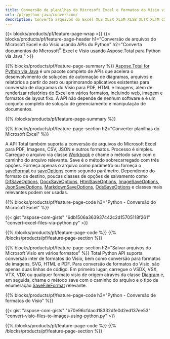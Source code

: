 ```yaml
---
title: Conversão de planilhas do Microsoft Excel e formatos do Visio via Python 
url: /pt/python-java/conversion/
description: Converta arquivos do Excel XLS XLSX XLSM XLSB XLTX XLTM CSV e muito mais, bem como formatos do Visio VSDX VSX VTX VDX VSSX VSTX VSDM VSSM VSTM etc, apenas algumas linhas de código Python.
---
```


{{< blocks/products/pf/feature-page-wrap >}}
{{< blocks/products/pf/feature-page-header h1="Conversão de arquivos do Microsoft Excel e do Visio usando APIs do Python" h2="Converta documentos do Microsoft<sup>&reg;</sup> Excel e Visio usando Aspose.Total para Python via Java." >}}

{{% blocks/products/pf/feature-page-summary %}}
[Aspose.Total for Python via Java](https://products.aspose.com/total/python-java/) é um pacote completo de APIs que acelera o desenvolvimento de soluções de automação de diagramas, arquivos e relatórios a partir do zero ou aprimorando aplicativos existentes para conversão de diagramas do Visio para PDF, HTML e Imagens, além de renderizar relatórios do Excel em vários formatos, incluindo web, imagem e formatos de layout fixo. A API não depende de nenhum software e é um conjunto completo de solução de gerenciamento e manipulação de documentos.

{{% /blocks/products/pf/feature-page-summary  %}}

{{% blocks/products/pf/feature-page-section  h2="Converter planilhas do Microsoft Excel" %}}

A API Total também suporta a conversão de arquivos do Microsoft Excel para PDF, Imagens, CSV, JSON e outros formatos. Processo é simples. Carregue o arquivo via classe [Workbook](https://reference.aspose.com/cells/python-java/asposecells.api/Workbook) e chame o método save com o caminho do arquivo relevante. Save é o método sobrecarregado com três opções. Forneça apenas o arquivo como parâmetro ou forneça o [saveFormat](https://reference.aspose.com/cells/python-java/asposecells.api/SaveFormat) ou [saveOptions](https://reference.aspose.com/cells/python-java/asposecells.api/SaveOptions) como segundo parâmetro. Dependendo do formato de destino, poucas classes de opções de salvamento como [DifSaveOptions](https://reference.aspose.com/cells/python-java/asposecells.api/DifSaveOptions), [DocxSaveOptions](https://reference.aspose.com/cells/python-java/asposecells.api/DocxSaveOptions), [HtmlSaveOptions](https://reference.aspose.com/cells/python-java/asposecells.api/HtmlSaveOptions), [ImageSaveOptions](https://reference.aspose.com/cells/python-java/asposecells.api/ImageSaveOptions), [JsonSaveOptions](https://reference.aspose.com/cells/python-java/asposecells.api/JsonSaveOptions), [MarkdownSaveOptions](https://reference.aspose.com/cells/python-java/asposecells.api/MarkdownSaveOptions), [OdsSaveOptions](https://reference.aspose.com/cells/python-java/asposecells.api/OdsSaveOptions) e classes mais relevantes podem ser usadas.

{{% blocks/products/pf/feature-page-code h3="Python - Conversão do Microsoft Excel" %}}

{{< gist "aspose-com-gists" "6db1506a363937442c2d15705118f261" "convert-excel-files-via-python.py" >}}

{{% /blocks/products/pf/feature-page-code  %}}
{{% /blocks/products/pf/feature-page-section %}}

{{% blocks/products/pf/feature-page-section  h2="Salvar arquivos do Microsoft Visio em vários formatos" %}}
Total Python API suporta conversão inter de formatos do Visio, bem como conversão para formatos de imagens, SVG, HTML e PDF. Para conversão de formatos do Visio, são apenas duas linhas de código. Em primeiro lugar, carregue o VSDX, VSX, VTX, VDX ou qualquer formato visio de origem através da classe [Diagram](https://reference.aspose.com/diagram/python-java/asposediagram.api/Diagram) e, em seguida, chame o método save com o caminho do arquivo e o tipo de enumeração [SaveFileFormat](https://reference.aspose.com/diagram/python-java/asposediagram.api/SaveFileFormat) relevante.  

{{% blocks/products/pf/feature-page-code h3="Python - Conversão de formatos do Visio" %}}

{{< gist "aspose-com-gists" "b70e96cfdacd18332dfe0d2ed137ee53" "convert-visio-files-to-images-using-python.py" >}}

{{% /blocks/products/pf/feature-page-code  %}}
{{% /blocks/products/pf/feature-page-section %}}